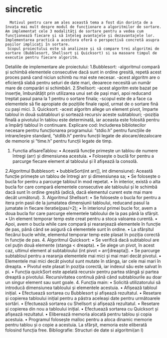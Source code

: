 # sincretic

      Motivul pentru care am ales această tema a fost din dorința de a învața mai mult despre modul de funcționare a algoritmilor de sortare. Am implementat cele 3 modalități de sortare pentru a vedea cum funcționează fiecare și să înțeleg avantajele și dezavantajele lor. Implementarea practică a acestora oferă o perspectivă concretă asupra pașilor implicați în sortare.
     Scopul proiectului este să analizeze și să compare trei algoritmi de sortare (Bubblesort, Shellsort și Quicksort) si sa masoare timpul de executie pentru fiecare algoritm.
Detaliile de implementare ale proiectului:
1.Bubblesort:
-algoritmul compară și schimbă elementele consecutive dacă sunt in ordine gresită, repetă acest proces pană cand niciun schimb nu mai este necesar.
-acest algoritm are o eficiență slabă pentru seturi de date mari, deoarece necesită un număr mare de comparări si schimbări.
2.Shellsort:
-acest algoritm este bazat pe inserție, îmbunătățit prin utilizarea unui set de pași mari, apoi reducand treptat pasul pana la 1 pentru o sortare finala;
-scopul este de a face ca elementele să fie apropiate de pozițiile finale rapid, urmat de o sortare fină cu pași mici.
3. Quicksort:
-acest algoritm allege un element pivot, împarte tabloul in două subtablouri și sortează recursiv aceste subtablouri;
-poziția finală a pivotului în tablou este determinată, iar aceasta este folosită pentru a împărți tabloul în continuare.
Explicare cod:
Includerea bibliotecilor necesare pentru funcționarea programului: “stdio.h” pentru funcțiile de intrare/ieșire standard, “stdlib.h” pentru funcții legate de alocare/dezalocare de memorie și “time.h” pentru funcții legate de timp.
1. Functia afisareTablou:
•	Această funcție primește un tablou de numere întregi (arr) și dimensiunea acestuia.
•	Folosește o buclă for pentru a parcurge fiecare element al tabloului și îl afișează la consolă.

2.Algoritmul Bubblesort:
•	bubbleSort(int arr[], int dimensiune): Această funcție primește un tablou de întregi arr și dimensiunea sa;
•	Se folosește o bucla for pentru a parcurge tabloul în mod repetat.
•	În interior, există o alta bucla for care compară elementele consecutive ale tabloului și le schimbă dacă sunt în ordine greșită (adică, dacă elementul curent este mai mare decât următorul).
3. Algoritmul Shellsort:
•	Se foloseste o bucla for pentru a itera prin pasii de la jumatatea dimensiunii tabloului, reducand pasul la jumatate in fiecare iteratie(pas/=2);
•	În interiorul primei bucle for, avem  a doua bucla for care parcurge elementele tabloului de la pas până la sfârșit.
•	Un element temporar temp este creat pentru a stoca valoarea curentă.
•	Apoi, avem o bucla while care compară și rearanjează elementele în funcție de pas, până când se asigură că elementele sunt în ordine.
•	La sfârșitul fiecărui bucle while, elementul temporar temp este plasat în poziția corectă în funcție de pas.
4. Algoritmul Quicksort:
•	Se verifică dacă subtabloul are cel puțin două elemente (stanga < dreapta).
•	Se alege un pivot, în acest caz, ultimul element al subtabloului (int pivot = arr[dreapta]).
•	Se parcurge subtabloul pentru a rearanja elementele mai mici și mai mari decât pivotul.
•	Elementele mai mici decât pivotul sunt mutate în stânga, iar cele mai mari în dreapta.
•	Pivotul este plasat în poziția corectă, iar indexul său este salvat în pi.
•	Funcția quickSort este apelată recursiv pentru partea stângă și partea dreaptă a pivotului. Recursivitatea continuă până când subtablourile au doar un singur element sau sunt goale.
4. Funcția main:
•	Solicită utilizatorului să introducă dimensiunea tabloului și elementele acestuia.
•	Afișează tabloul inițial.
•	Efectuează sortarea cu Bubblesort și afișează rezultatul.
•	Resetare și copierea tabloului inițial pentru a păstra aceleași date pentru următoarele sortări.
•	Efectuează sortarea cu Shellsort și afișează rezultatul.
•	Resetare și copierea din nou a tabloului inițial.
•	Efectuează sortarea cu Quicksort și afișează rezultatul.
•	Eliberează memoria alocată pentru tablou și copia acestuia.
•	Programul folosește malloc pentru a aloca dinamic memorie pentru tablou și o copie a acestuia. La sfârșit, memoria este eliberată folosind funcția free.
Bibliografie: Structuri de date si algoritmi(an I)

 
